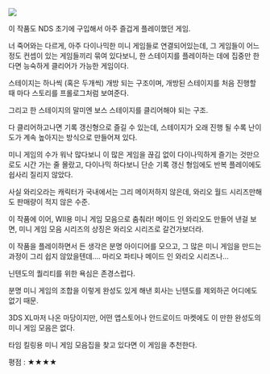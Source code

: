 ![](./0.jpg)

이 작품도 NDS 초기에 구입해서 아주 즐겁게 플레이했던 게임.

너 죽어와는 다르게, 아주 다이나믹한 미니 게임들로 연결되어있는데, 그 게임들이 어느정도 컨셉이 있는 게임들끼리 묶여 있다보니, 한 스테이지를 플레이하는 데에 집중만 한다면 능숙하게 클리어가 가능한 게임이다.

스테이지는 하나씩 (혹은 두개씩) 개방 되는 구조이며, 개방된 스테이지를 처음 진행할 때 마다 스토리를 프롤로그처럼 보여준다.

그리고 한 스테이지의 말미엔 보스 스테이지를 클리어해야 되는 구조.

다 클리어하고나면 기록 갱신형으로 즐길 수 있는데, 스테이지가 오래 진행 될 수록 난이도가 계속 높아지는 방식으로 만들어져 있다.

미니 게임의 수가 워낙 많다보니 이 많은 게임을 끊김 없이 다이나믹하게 즐기는 것만으로도 시간 가는 줄 몰랐고, 다이나믹 하다보니 단순 기록 갱신 형임에도 반복 플레이에도 쉽사리 질리지 않았다.

사실 와리오라는 캐릭터가 국내에서는 그리 메이저하지 않은데, 와리오 월드 시리즈만해도 판매량이 적지 않은 수준.

이 작품에 이어, WII용 미니 게임 모음으로 춤춰라! 메이드 인 와리오도 만들어 낸걸 보면, 미니 게임 모음 시리즈의 상징은 와리오 시리즈로 갈건가보더라.

이 작품을 플레이하면서 든 생각은 분명 아이디어를 모으고, 그 많은 미니 게임을 만드는 과정이 그리 쉽지 않았을텐데.... 마리오 파티나 메이드 인 와리오 시리즈나...

닌텐도의 퀄리티를 위한 욕심은 존경스럽다.

분명 미니 게임의 조합을 이렇게 완성도 있게 해낸 회사는 닌텐도를 제외하곤 어디에도 없기 때문.

3DS XL마저 나온 마당이지만, 어떤 앱스토어나 안드로이드 마켓에도 이 만한 완성도의 미니 게임 모음은 없다.

타임 킬링용 미니 게임 모음집을 찾고 있다면 이 게임을 추천한다.

평점 : ★★★★
